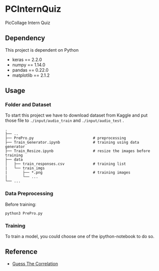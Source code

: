 # PCInternQuiz
PicCollage Intern Quiz


## Dependency

This project is dependent on Python 

- keras == 2.2.0
- numpy == 1.14.0
- pandas == 0.22.0
- matplotlib == 2.1.2

## Usage

### Folder and Dataset

To start this project we have to download dataset from Kaggle and put those file to `./input/audio_train` and `./input/audio_test` .
 
    .
    ├── ..
    ├── PrePro.py                           # preprocessing 
    ├── Train_Generator.ipynb               # training using data generator
    ├── Train_Resize.ipynb                  # resize the images before training
    ├── data 
    │   ├── train_responses.csv             # training list
    |   └── train_imgs                     
    |       ├── *.png                       # training images
    |       └── ...                   
    └── ...

### Data Preprocessing 

Before training:

```shell
python3 PrePro.py 
```

### Training

To train a model, you could choose one of the ipython-notebook to do so.


## Reference

- [Guess The Correlation](http://guessthecorrelation.com/)


  ​
